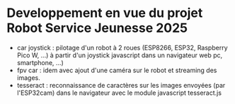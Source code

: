 # Developpement en vue du projet Robot Service Jeunesse 2025

- car joystick : pilotage d'un robot à 2 roues (ESP8266, ESP32, Raspberry Pico W, ...) à partir d'un joystick javascript dans un navigateur web pc, smartphone, ...)
- fpv car : idem avec ajout d'une caméra sur le robot et streaming des images.
- tesseract : reconnaissance de caractères sur les images envoyées (par l'ESP32cam) dans le navigateur avec le module javascript tesseract.js

